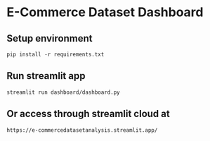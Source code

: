 # E-Commerce Dataset Dashboard

## Setup environment

`pip install -r requirements.txt`

## Run streamlit app

`streamlit run dashboard/dashboard.py`

## Or access through streamlit cloud at

`https://e-commercedatasetanalysis.streamlit.app/`
